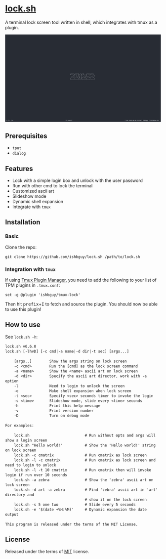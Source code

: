 # [lock.sh](https://github.com/ishbguy/lock.sh)

A terminal lock screen tool written in shell, which integrates with tmux as a plugin.

![`lock.sh -e '$(date +%H:%M:%S | figlet)'`](screenshots/lock-date.png)

## Prerequisites

- `tput`
- `dialog`

## Features

- Lock with a simple login box and unlock with the user password
- Run with other cmd to lock the terminal
- Customized ascii art
- Slideshow mode
- Dynamic shell expansion
- Integrate with `tmux`

## Installation

### Basic

Clone the repo:

```
git clone https://github.com/ishbguy/lock.sh /path/to/lock.sh
```

### Integration with `tmux`

If using [Tmux Plugin Manager](https://github.com/tmux-plugins/tpm), you need to add
the following to your list of TPM plugins in `.tmux.conf`:

```
set -g @plugin 'ishbguy/tmux-lock'
```

Then hit <kbd>prefix</kbd>+<kbd>I</kbd> to fetch and source the plugin. You should now be able to use this plugin!

## How to use

See `lock.sh -h`:

```
lock.sh v0.6.0
lock.sh [-lhvD] [-c cmd|-a name|-d dir|-t sec] [args...]
    
    [args..]        Show the args string on lock screen
    -c <cmd>        Run the [cmd] as the lock screen command
    -a <name>       Show the <name> ascii art on lock screen
    -d <dir>        Specify the ascii art director, work with -a option
    -l              Need to login to unlock the screen
    -e              Make shell expansion when lock screen
    -t <sec>        Specify <sec> seconds timer to invoke the login
    -s <time>       Slideshow mode, slide every <time> seconds
    -h              Print this help message
    -v              Print version number
    -D              Turn on debug mode

For examples:

    lock.sh                         # Run without opts and args will show a login screen
    lock.sh "Hello world!"          # Show the 'Hello world!' string on lock screen
    lock.sh -c cmatrix              # Run cmatrix as lock screen
    lock.sh -l -c cmatrix           # Run cmatrix as lock screen and need to login to unlock
    lock.sh -l -t 10 cmatrix        # Run cmatrix then will invoke login if run over 10 seconds
    lock.sh -a zebra                # Show the 'zebra' ascii art on lock screen
    lock.sh -d art -a zebra         # Find 'zebra' ascii art in 'art' directory and
                                    # show it on the lock screen
    lock.sh -s 5 one two            # Slide every 5 seconds
    lock.sh -e '$(date +%H:%M)'     # Dynamic expansion the date output

This program is released under the terms of the MIT License.

```

## License

Released under the terms of [MIT](LICENSE) license.
